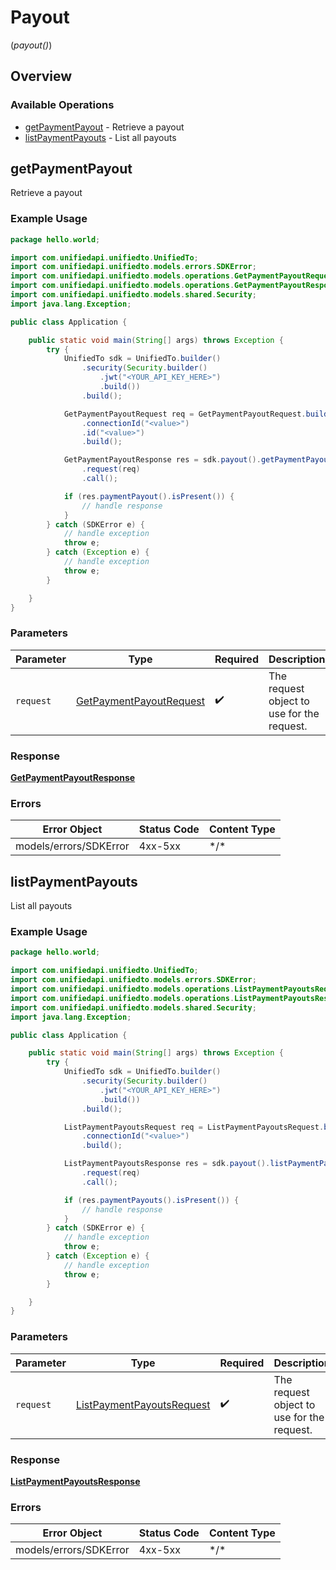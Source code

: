 # Payout
(*payout()*)

## Overview

### Available Operations

* [getPaymentPayout](#getpaymentpayout) - Retrieve a payout
* [listPaymentPayouts](#listpaymentpayouts) - List all payouts

## getPaymentPayout

Retrieve a payout

### Example Usage

```java
package hello.world;

import com.unifiedapi.unifiedto.UnifiedTo;
import com.unifiedapi.unifiedto.models.errors.SDKError;
import com.unifiedapi.unifiedto.models.operations.GetPaymentPayoutRequest;
import com.unifiedapi.unifiedto.models.operations.GetPaymentPayoutResponse;
import com.unifiedapi.unifiedto.models.shared.Security;
import java.lang.Exception;

public class Application {

    public static void main(String[] args) throws Exception {
        try {
            UnifiedTo sdk = UnifiedTo.builder()
                .security(Security.builder()
                    .jwt("<YOUR_API_KEY_HERE>")
                    .build())
                .build();

            GetPaymentPayoutRequest req = GetPaymentPayoutRequest.builder()
                .connectionId("<value>")
                .id("<value>")
                .build();

            GetPaymentPayoutResponse res = sdk.payout().getPaymentPayout()
                .request(req)
                .call();

            if (res.paymentPayout().isPresent()) {
                // handle response
            }
        } catch (SDKError e) {
            // handle exception
            throw e;
        } catch (Exception e) {
            // handle exception
            throw e;
        }

    }
}
```

### Parameters

| Parameter                                                                     | Type                                                                          | Required                                                                      | Description                                                                   |
| ----------------------------------------------------------------------------- | ----------------------------------------------------------------------------- | ----------------------------------------------------------------------------- | ----------------------------------------------------------------------------- |
| `request`                                                                     | [GetPaymentPayoutRequest](../../models/operations/GetPaymentPayoutRequest.md) | :heavy_check_mark:                                                            | The request object to use for the request.                                    |

### Response

**[GetPaymentPayoutResponse](../../models/operations/GetPaymentPayoutResponse.md)**

### Errors

| Error Object           | Status Code            | Content Type           |
| ---------------------- | ---------------------- | ---------------------- |
| models/errors/SDKError | 4xx-5xx                | \*\/*                  |


## listPaymentPayouts

List all payouts

### Example Usage

```java
package hello.world;

import com.unifiedapi.unifiedto.UnifiedTo;
import com.unifiedapi.unifiedto.models.errors.SDKError;
import com.unifiedapi.unifiedto.models.operations.ListPaymentPayoutsRequest;
import com.unifiedapi.unifiedto.models.operations.ListPaymentPayoutsResponse;
import com.unifiedapi.unifiedto.models.shared.Security;
import java.lang.Exception;

public class Application {

    public static void main(String[] args) throws Exception {
        try {
            UnifiedTo sdk = UnifiedTo.builder()
                .security(Security.builder()
                    .jwt("<YOUR_API_KEY_HERE>")
                    .build())
                .build();

            ListPaymentPayoutsRequest req = ListPaymentPayoutsRequest.builder()
                .connectionId("<value>")
                .build();

            ListPaymentPayoutsResponse res = sdk.payout().listPaymentPayouts()
                .request(req)
                .call();

            if (res.paymentPayouts().isPresent()) {
                // handle response
            }
        } catch (SDKError e) {
            // handle exception
            throw e;
        } catch (Exception e) {
            // handle exception
            throw e;
        }

    }
}
```

### Parameters

| Parameter                                                                         | Type                                                                              | Required                                                                          | Description                                                                       |
| --------------------------------------------------------------------------------- | --------------------------------------------------------------------------------- | --------------------------------------------------------------------------------- | --------------------------------------------------------------------------------- |
| `request`                                                                         | [ListPaymentPayoutsRequest](../../models/operations/ListPaymentPayoutsRequest.md) | :heavy_check_mark:                                                                | The request object to use for the request.                                        |

### Response

**[ListPaymentPayoutsResponse](../../models/operations/ListPaymentPayoutsResponse.md)**

### Errors

| Error Object           | Status Code            | Content Type           |
| ---------------------- | ---------------------- | ---------------------- |
| models/errors/SDKError | 4xx-5xx                | \*\/*                  |
